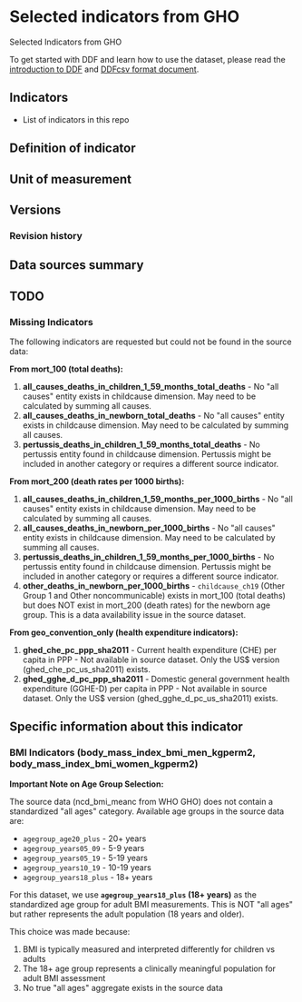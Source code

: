 # Selected indicators from GHO

Selected Indicators from GHO

To get started with DDF and learn how to use the dataset, please read the
[introduction to DDF][1] and [DDFcsv format document][2].

[1]: https://open-numbers.github.io/ddf.html
[2]: https://docs.google.com/document/d/1aynARjsrSgOKsO1dEqboTqANRD1O9u7J_xmxy8m5jW8

## Indicators

- List of indicators in this repo

## Definition of indicator


## Unit of measurement


## Versions


### Revision history


## Data sources summary


## TODO

### Missing Indicators

The following indicators are requested but could not be found in the source data:

**From mort_100 (total deaths):**

1. **all_causes_deaths_in_children_1_59_months_total_deaths** - No "all causes" entity exists in childcause dimension. May need to be calculated by summing all causes.
2. **all_causes_deaths_in_newborn_total_deaths** - No "all causes" entity exists in childcause dimension. May need to be calculated by summing all causes.
3. **pertussis_deaths_in_children_1_59_months_total_deaths** - No pertussis entity found in childcause dimension. Pertussis might be included in another category or requires a different source indicator.

**From mort_200 (death rates per 1000 births):**

1. **all_causes_deaths_in_children_1_59_months_per_1000_births** - No "all causes" entity exists in childcause dimension. May need to be calculated by summing all causes.
2. **all_causes_deaths_in_newborn_per_1000_births** - No "all causes" entity exists in childcause dimension. May need to be calculated by summing all causes.
3. **pertussis_deaths_in_children_1_59_months_per_1000_births** - No pertussis entity found in childcause dimension. Pertussis might be included in another category or requires a different source indicator.
4. **other_deaths_in_newborn_per_1000_births** - `childcause_ch19` (Other Group 1 and Other noncommunicable) exists in mort_100 (total deaths) but does NOT exist in mort_200 (death rates) for the newborn age group. This is a data availability issue in the source dataset.

**From geo_convention_only (health expenditure indicators):**

1. **ghed_che_pc_ppp_sha2011** - Current health expenditure (CHE) per capita in PPP - Not available in source dataset. Only the US$ version (ghed_che_pc_us_sha2011) exists.
2. **ghed_gghe_d_pc_ppp_sha2011** - Domestic general government health expenditure (GGHE-D) per capita in PPP - Not available in source dataset. Only the US$ version (ghed_gghe_d_pc_us_sha2011) exists.

## Specific information about this indicator

### BMI Indicators (body_mass_index_bmi_men_kgperm2, body_mass_index_bmi_women_kgperm2)

**Important Note on Age Group Selection:**

The source data (ncd_bmi_meanc from WHO GHO) does not contain a standardized "all ages" category. Available age groups in the source data are:
- `agegroup_age20_plus` - 20+ years
- `agegroup_years05_09` - 5-9 years
- `agegroup_years05_19` - 5-19 years
- `agegroup_years10_19` - 10-19 years
- `agegroup_years18_plus` - 18+ years

For this dataset, we use **`agegroup_years18_plus` (18+ years)** as the standardized age group for adult BMI measurements. This is NOT "all ages" but rather represents the adult population (18 years and older).

This choice was made because:
1. BMI is typically measured and interpreted differently for children vs adults
2. The 18+ age group represents a clinically meaningful population for adult BMI assessment
3. No true "all ages" aggregate exists in the source data
